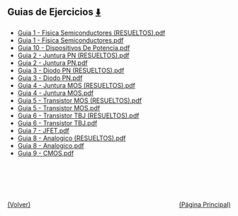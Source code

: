 
<html>
<body>
<h2>Guias de Ejercicios <a href="https://downgit.github.io/#/home?url=https://github.com/Apuntes-FIUBA/Apuntes-Electronica/tree/main/86 - Electrónica/8603 - Dispositivos Semiconductores/Guias de Ejercicios" style="font-size:20px">  ⬇️ </a></h2>
<ul>
    <li><a href="Guia 1 - Fisica Semiconductores (RESUELTOS).pdf">Guia 1 - Fisica Semiconductores (RESUELTOS).pdf</a></li>
    <li><a href="Guia 1 - Fisica Semiconductores.pdf">Guia 1 - Fisica Semiconductores.pdf</a></li>
    <li><a href="Guia 10 - Dispositivos De Potencia.pdf">Guia 10 - Dispositivos De Potencia.pdf</a></li>
    <li><a href="Guia 2 - Juntura PN (RESUELTOS).pdf">Guia 2 - Juntura PN (RESUELTOS).pdf</a></li>
    <li><a href="Guia 2 - Juntura PN.pdf">Guia 2 - Juntura PN.pdf</a></li>
    <li><a href="Guia 3 - Diodo PN (RESUELTOS).pdf">Guia 3 - Diodo PN (RESUELTOS).pdf</a></li>
    <li><a href="Guia 3 - Diodo PN.pdf">Guia 3 - Diodo PN.pdf</a></li>
    <li><a href="Guia 4 - Juntura MOS (RESUELTOS).pdf">Guia 4 - Juntura MOS (RESUELTOS).pdf</a></li>
    <li><a href="Guia 4 - Juntura MOS.pdf">Guia 4 - Juntura MOS.pdf</a></li>
    <li><a href="Guia 5 - Transistor MOS (RESUELTOS).pdf">Guia 5 - Transistor MOS (RESUELTOS).pdf</a></li>
    <li><a href="Guia 5 - Transistor MOS.pdf">Guia 5 - Transistor MOS.pdf</a></li>
    <li><a href="Guia 6 - Transistor TBJ (RESUELTOS).pdf">Guia 6 - Transistor TBJ (RESUELTOS).pdf</a></li>
    <li><a href="Guia 6 - Transistor TBJ.pdf">Guia 6 - Transistor TBJ.pdf</a></li>
    <li><a href="Guia 7 - JFET.pdf">Guia 7 - JFET.pdf</a></li>
    <li><a href="Guia 8 - Analogico (RESUELTOS).pdf">Guia 8 - Analogico (RESUELTOS).pdf</a></li>
    <li><a href="Guia 8 - Analogico.pdf">Guia 8 - Analogico.pdf</a></li>
    <li><a href="Guia 9 - CMOS.pdf">Guia 9 - CMOS.pdf</a></li>
</ul>
</body>
</html>
<br><br><br><br><br><a href="../" style="float: left">(Volver)</a> <a href="https://apuntes-fiuba.github.io/Apuntes-Electronica" style="float: right">(Página Principal)</a>
